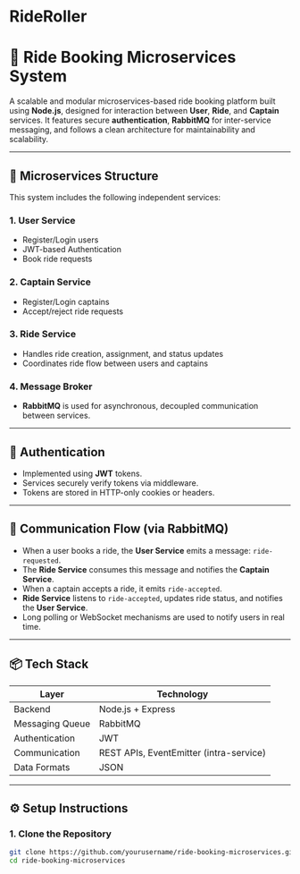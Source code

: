 ﻿# RideRoller
# 🚗 Ride Booking Microservices System

A scalable and modular microservices-based ride booking platform built using **Node.js**, designed for interaction between **User**, **Ride**, and **Captain** services. It features secure **authentication**, **RabbitMQ** for inter-service messaging, and follows a clean architecture for maintainability and scalability.

---

## 🧱 Microservices Structure

This system includes the following independent services:

### 1. **User Service**
- Register/Login users
- JWT-based Authentication
- Book ride requests

### 2. **Captain Service**
- Register/Login captains
- Accept/reject ride requests

### 3. **Ride Service**
- Handles ride creation, assignment, and status updates
- Coordinates ride flow between users and captains

### 4. **Message Broker**
- **RabbitMQ** is used for asynchronous, decoupled communication between services.

---

## 🔐 Authentication

- Implemented using **JWT** tokens.
- Services securely verify tokens via middleware.
- Tokens are stored in HTTP-only cookies or headers.

---

## 🔁 Communication Flow (via RabbitMQ)

- When a user books a ride, the **User Service** emits a message: `ride-requested`.
- The **Ride Service** consumes this message and notifies the **Captain Service**.
- When a captain accepts a ride, it emits `ride-accepted`.
- **Ride Service** listens to `ride-accepted`, updates ride status, and notifies the **User Service**.
- Long polling or WebSocket mechanisms are used to notify users in real time.

---

## 📦 Tech Stack

| Layer              | Technology       |
|-------------------|------------------|
| Backend            | Node.js + Express |
| Messaging Queue    | RabbitMQ         |
| Authentication     | JWT              |
| Communication      | REST APIs, EventEmitter (intra-service) |
| Data Formats       | JSON             |

---

## ⚙️ Setup Instructions

### 1. Clone the Repository

```bash
git clone https://github.com/yourusername/ride-booking-microservices.git
cd ride-booking-microservices
